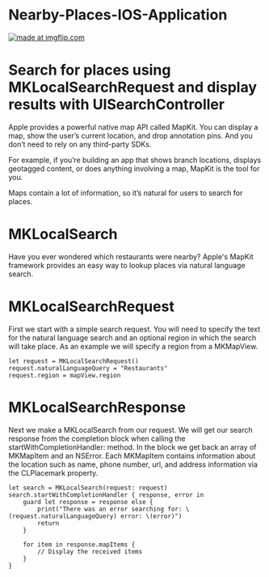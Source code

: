 # Nearby-Places-IOS-Application

<a href="https://imgflip.com/gif/1z3lsu"><img src="https://i.imgflip.com/1z3lsu.gif" title="made at imgflip.com"/></a>

# Search for places using MKLocalSearchRequest and display results with UISearchController

Apple provides a powerful native map API called MapKit. You can display a map, show the user’s current location, and drop annotation pins. And you don’t need to rely on any third-party SDKs.

For example, if you’re building an app that shows branch locations, displays geotagged content, or does anything involving a map, MapKit is the tool for you.

Maps contain a lot of information, so it’s natural for users to search for places. 

# MKLocalSearch

Have you ever wondered which restaurants were nearby? Apple's MapKit framework provides an easy way to lookup places via natural language search.


# MKLocalSearchRequest

First we start with a simple search request. You will need to specify the text for the natural language search and an optional region in which the search will take place. As an example we will specify a region from a MKMapView.

```
let request = MKLocalSearchRequest()
request.naturalLanguageQuery = "Restaurants"
request.region = mapView.region

```

# MKLocalSearchResponse

Next we make a MKLocalSearch from our request. We will get our search response from the completion block when calling the startWithCompletionHandler: method. In the block we get back an array of MKMapItem and an NSError. Each MKMapItem contains information about the location such as name, phone number, url, and address information via the CLPlacemark property.

```
let search = MKLocalSearch(request: request)
search.startWithCompletionHandler { response, error in
    guard let response = response else {
        print("There was an error searching for: \(request.naturalLanguageQuery) error: \(error)")
        return
    }

    for item in response.mapItems {
        // Display the received items
    }
}

```
